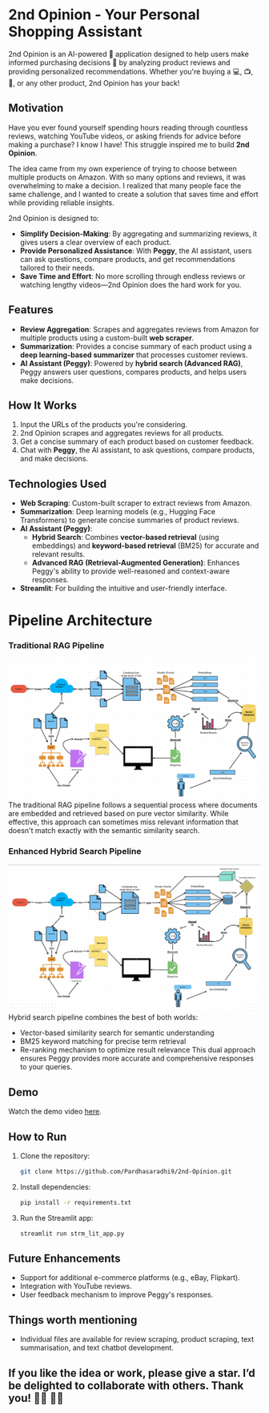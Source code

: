 # 2nd Opinion - Your Personal Shopping Assistant

2nd Opinion is an AI-powered 🤖 application designed to help users make informed purchasing decisions 🛒 by analyzing product reviews and providing personalized recommendations. Whether you're buying a 💻, 📺, 📱, or any other product, 2nd Opinion has your back!

## Motivation
Have you ever found yourself spending hours reading through countless reviews, watching YouTube videos, or asking friends for advice before making a purchase? I know I have! This struggle inspired me to build **2nd Opinion**.

The idea came from my own experience of trying to choose between multiple products on Amazon. With so many options and reviews, it was overwhelming to make a decision. I realized that many people face the same challenge, and I wanted to create a solution that saves time and effort while providing reliable insights.

2nd Opinion is designed to:
- **Simplify Decision-Making**: By aggregating and summarizing reviews, it gives users a clear overview of each product.
- **Provide Personalized Assistance**: With **Peggy**, the AI assistant, users can ask questions, compare products, and get recommendations tailored to their needs.
- **Save Time and Effort**: No more scrolling through endless reviews or watching lengthy videos—2nd Opinion does the hard work for you.

## Features
- **Review Aggregation**: Scrapes and aggregates reviews from Amazon for multiple products using a custom-built **web scraper**.
- **Summarization**: Provides a concise summary of each product using a **deep learning-based summarizer** that processes customer reviews.
- **AI Assistant (Peggy)**: Powered by **hybrid search (Advanced RAG)**, Peggy answers user questions, compares products, and helps users make decisions.

## How It Works
1. Input the URLs of the products you're considering.
2. 2nd Opinion scrapes and aggregates reviews for all products.
3. Get a concise summary of each product based on customer feedback.
4. Chat with **Peggy**, the AI assistant, to ask questions, compare products, and make decisions.

## Technologies Used
- **Web Scraping**: Custom-built scraper to extract reviews from Amazon.
- **Summarization**: Deep learning models (e.g., Hugging Face Transformers) to generate concise summaries of product reviews.
- **AI Assistant (Peggy)**:
  - **Hybrid Search**: Combines **vector-based retrieval** (using embeddings) and **keyword-based retrieval** (BM25) for accurate and relevant results.
  - **Advanced RAG (Retrieval-Augmented Generation)**: Enhances Peggy's ability to provide well-reasoned and context-aware responses.
- **Streamlit**: For building the intuitive and user-friendly interface.

# Pipeline Architecture
### Traditional RAG Pipeline
![Traditional RAG Pipeline](Rag_pipeline.png)
The traditional RAG pipeline follows a sequential process where documents are embedded and retrieved based on pure vector similarity. While effective, this approach can sometimes miss relevant information that doesn't match exactly with the semantic similarity search.

### Enhanced Hybrid Search Pipeline
![Hybrid Search Pipeline](hybrid_search_pipeline.jpeg)
Hybrid search pipeline combines the best of both worlds:
- Vector-based similarity search for semantic understanding
- BM25 keyword matching for precise term retrieval
- Re-ranking mechanism to optimize result relevance
This dual approach ensures Peggy provides more accurate and comprehensive responses to your queries.

## Demo
Watch the demo video [here](demo.mp4).

## How to Run
1. Clone the repository:
   ```bash
   git clone https://github.com/Pardhasaradhi9/2nd-Opinion.git
2. Install dependencies:
   ```bash
   pip install -r requirements.txt
   ```
3. Run the Streamlit app:
   ```bash
   streamlit run strm_lit_app.py

## Future Enhancements
- Support for additional e-commerce platforms (e.g., eBay, Flipkart).
- Integration with YouTube reviews.
- User feedback mechanism to improve Peggy's responses.   

## Things worth mentioning
- Individual files are available for review scraping, product scraping, text summarisation, and text chatbot development.

## If you like the idea or work, please give a star. I’d be delighted to collaborate with others. Thank you! 🙏🏾 ✌🏽
